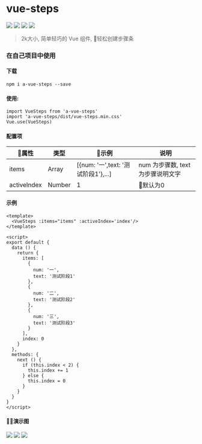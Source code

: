 # vue-steps

[![](https://img.shields.io/badge/npm-v5.5.1-519dd9.svg)](https://github.com/morehardy/vue-steps)
[![](https://img.shields.io/badge/版本-v1.0-519dd9.svg)](https://github.com/morehardy/vue-steps)
[![](https://img.shields.io/badge/Vue->2.0-519dd9.svg)](https://github.com/morehardy/vue-steps)
[![](https://img.shields.io/badge/code_style-Eslint-brightgreen.svg)](https://eslint.org/)


> 2k大小, 简单轻巧的 Vue 组件, 轻松创建步骤条

### 在自己项目中使用

#### 下载
```
npm i a-vue-steps --save
```

#### 使用:
```
import VueSteps from 'a-vue-steps'
import 'a-vue-steps/dist/vue-steps.min.css'
Vue.use(VueSteps)
```

#### 配置项
属性 | 类型 | 示例 | 说明
----|----|----|----|
items | Array| [{num: '一',text: '测试阶段1'},...] | num 为步骤数, text 为步骤说明文字
activeIndex | Number| 1 | 默认为0

#### 示例
```
<template>
  <VueSteps :items="items" :activeIndex='index'/>
</template>

<script>
export default {
  data () {
    return {
      items: [
        {
          num: '一',
          text: '测试阶段1'
        },
        {
          num: '二',
          text: '测试阶段2'
        },
        {
          num: '三',
          text: '测试阶段3'
        }
      ],
      index: 0
    }
  },
  methods: {
    next () {
      if (this.index < 2) {
        this.index += 1
      } else {
        this.index = 0
      }
    }
  }
}
</script>
```

#### 演示图
![](https://github.com/morehardy/vue-steps/blob/master/img/%E5%B1%8F%E5%B9%95%E5%BF%AB%E7%85%A7%202018-03-07%20%E4%B8%8B%E5%8D%8810.48.41.png?raw=true)
![](https://github.com/morehardy/vue-steps/blob/master/img/2018-03-07%2022.44.47.gif?raw=true)
![](https://github.com/morehardy/vue-steps/blob/master/img/2018-03-07%2022.46.16.gif?raw=true)
